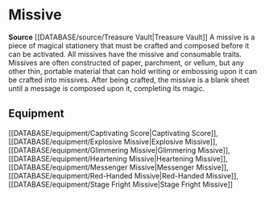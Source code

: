 ﻿---
id: '485'
name: Missive
rarity: Common
source: '[[DATABASE/source/Treasure Vault|Treasure Vault]]'
trait:
- Missive
type: Trait

---
# Missive

**Source** [[DATABASE/source/Treasure Vault|Treasure Vault]] 
A missive is a piece of magical stationery that must be crafted and composed before it can be activated. All missives have the missive and consumable traits. Missives are often constructed of paper, parchment, or vellum, but any other thin, portable material that can hold writing or embossing upon it can be crafted into missives. After being crafted, the missive is a blank sheet until a message is composed upon it, completing its magic.

## Equipment

[[DATABASE/equipment/Captivating Score|Captivating Score]], [[DATABASE/equipment/Explosive Missive|Explosive Missive]], [[DATABASE/equipment/Glimmering Missive|Glimmering Missive]], [[DATABASE/equipment/Heartening Missive|Heartening Missive]], [[DATABASE/equipment/Messenger Missive|Messenger Missive]], [[DATABASE/equipment/Red-Handed Missive|Red-Handed Missive]], [[DATABASE/equipment/Stage Fright Missive|Stage Fright Missive]]
